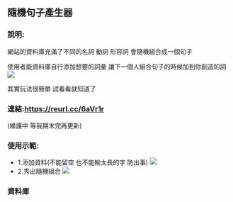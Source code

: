 ## 隨機句子產生器
### 說明:
網站的資料庫充滿了不同的名詞 動詞 形容詞
會隨機組合成一個句子

使用者能資料庫自行添加想要的詞彙
讓下一個人組合句子的時候加到你創造的詞
![](https://i.imgur.com/0oMXTQP.png)

其實玩法很簡單 試看看就知道了

### 連結:https://reurl.cc/6aVr1r
(維護中 等我期末完再更新)


### 使用示範:
* 1.添加資料(不能留空 也不能輸太長的字 防出事)
![](https://i.imgur.com/NO6lZMc.png)
* 2.秀出隨機組合
![](https://i.imgur.com/MbaKgpW.png)

### 資料庫
